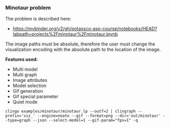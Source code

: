 ### Minotaur problem

The problem is described here:
* https://mybinder.org/v2/gh/potassco-asp-course/notebooks/HEAD?labpath=projects%2Fminotaur%2Fminotaur.ipynb

The image paths must be absolute, therefore the user must change the visualization encoding with the absolute path to the location of the image.

**Features used:**
- Multi model
- Multi graph
- Image attributes
- Model selection 
- Gif generation
- Gif special parameter
- Quiet mode


`clingo examples/minotaur/minotaur.lp --outf=2 | clingraph --prefix='viz_' --engine=neato --gif --format=png --dir='out/minotaur' --type=graph --json --select-model=1 --gif-param="fps=1" -q`

